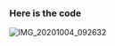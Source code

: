 ### Here is the code

![IMG_20201004_092632](https://user-images.githubusercontent.com/67545874/95006236-035dcb80-0624-11eb-91cc-0b9a4462d82b.jpg)
